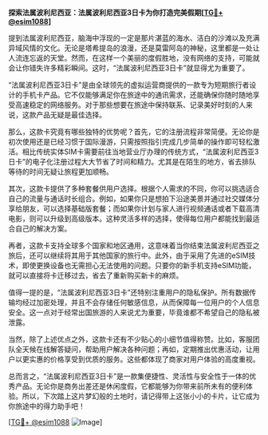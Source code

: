 **探索法属波利尼西亚：法属波利尼西亚3日卡为你打造完美假期[[TG💪+ @esim1088](https://t.me/s/esim1088)]**

提到法属波利尼西亚，脑海中浮现的一定是那片湛蓝的海水、洁白的沙滩以及充满异域风情的文化。无论是塔希提岛的浪漫，还是莫雷阿岛的神秘，这里都是一处让人流连忘返的天堂。然而，在这样一个美丽的度假胜地，没有网络的支持，可能就会让你错失许多精彩瞬间。这时，“法属波利尼西亚3日卡”就显得尤为重要了。

“法属波利尼西亚3日卡”是由全球领先的虚拟运营商提供的一款专为短期旅行者设计的手机卡产品。它不仅能够满足你在旅途中的通讯需求，还能确保你随时随地享受高速稳定的网络服务。对于那些想要在旅途中保持联系、记录美好时刻的人来说，这款产品无疑是最佳选择。

那么，这款卡究竟有哪些独特的优势呢？首先，它的注册流程非常简便。无论你是初次使用还是已经习惯于国际漫游，只需按照指引完成几步简单的操作即可轻松激活。相比传统实体SIM卡需要前往当地营业厅办理的传统方式，“法属波利尼西亚3日卡”的电子化注册过程大大节省了时间和精力。尤其是在陌生的地方，省去排队等待的时间无疑让旅程更加顺畅。

其次，这款卡提供了多种套餐供用户选择。根据个人需求的不同，你可以挑选适合自己的流量与通话时长组合。例如，如果你只是想拍下沿途美景并通过社交媒体分享给朋友，可以选择基础版套餐；而如果你计划与家人进行视频通话或者下载高清电影，则可以升级到高级版本。这种灵活多样的选择，使得每位用户都能找到最适合自己的解决方案。

再者，这款卡支持全球多个国家和地区通用，这意味着当你结束法属波利尼西亚之旅后，还可以继续将其用于其他国家的旅行中。此外，由于采用了先进的eSIM技术，即使更换设备也无需担心无法使用的问题。只要你的新手机支持eSIM功能，就可以直接将卡迁移过去，省去了重新购买新卡的麻烦。

值得一提的是，“法属波利尼西亚3日卡”还特别注重用户的隐私保护。所有数据传输均经过加密处理，并且不会存储任何敏感信息，从而保障每一位用户的个人信息安全。这一点对于经常出国旅游的人来说尤为重要，毕竟谁都不希望自己的隐私被泄露。

当然，除了上述优点之外，这款卡还有不少贴心的小细节值得称赞。比如，客服团队全天候在线解答疑问，帮助用户解决各种问题；再如，定期推出优惠活动，让用户以更实惠的价格享受到优质的服务。这些都体现了商家对用户体验的高度重视。

总而言之，“法属波利尼西亚3日卡”是一款集便捷性、灵活性与安全性于一体的优秀产品。无论你是商务出差还是休闲度假，它都能够为你带来前所未有的便利体验。所以，下次踏上这片梦幻般的土地时，请记得带上这张小小的卡片，让它成为你旅途中的得力助手吧！

[[TG💪+ @esim1088](https://t.me/s/esim1088) ![Image](https://i.postimg.cc/4NQfJmqS/Snipaste-2025-05-13-00-14-12.png)]